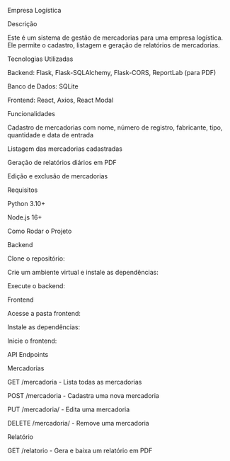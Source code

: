 Empresa Logística

Descrição

Este é um sistema de gestão de mercadorias para uma empresa logística. Ele permite o cadastro, listagem e geração de relatórios de mercadorias.

Tecnologias Utilizadas

Backend: Flask, Flask-SQLAlchemy, Flask-CORS, ReportLab (para PDF)

Banco de Dados: SQLite

Frontend: React, Axios, React Modal

Funcionalidades

Cadastro de mercadorias com nome, número de registro, fabricante, tipo, quantidade e data de entrada

Listagem das mercadorias cadastradas

Geração de relatórios diários em PDF

Edição e exclusão de mercadorias

Requisitos

Python 3.10+

Node.js 16+

Como Rodar o Projeto

Backend

Clone o repositório:

Crie um ambiente virtual e instale as dependências:

Execute o backend:

Frontend

Acesse a pasta frontend:

Instale as dependências:

Inicie o frontend:

API Endpoints

Mercadorias

GET /mercadoria - Lista todas as mercadorias

POST /mercadoria - Cadastra uma nova mercadoria

PUT /mercadoria/<id> - Edita uma mercadoria

DELETE /mercadoria/<id> - Remove uma mercadoria

Relatório

GET /relatorio - Gera e baixa um relatório em PDF
